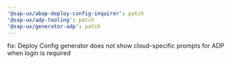 ```yaml
---
'@sap-ux/abap-deploy-config-inquirer': patch
'@sap-ux/adp-tooling': patch
'@sap-ux/generator-adp': patch
---
```


fix: Deploy Config generator does not show cloud-specific prompts for ADP when login is required
